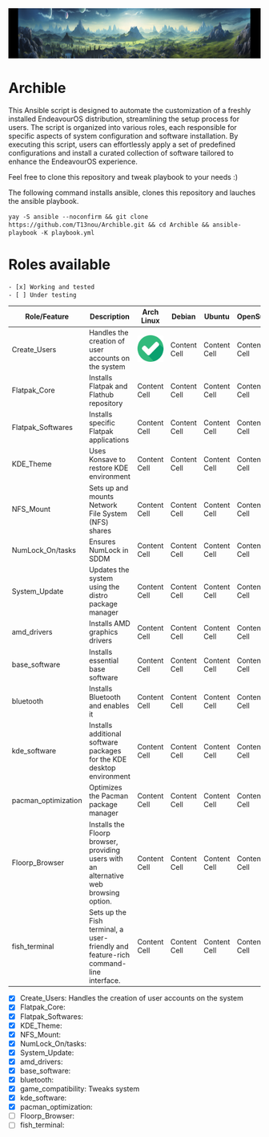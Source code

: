 <img src=https://github.com/T13nou/Archible/blob/main/images/t13nou_Arch_Linux_Terraforming_Ansible_with_text_Archible_930879c2-0545-4c05-9996-286f5f4f803d.png width="1000" height="100">

# Archible

This Ansible script is designed to automate the customization of a freshly installed EndeavourOS distribution, streamlining the setup process for users. The script is organized into various roles, each responsible for specific aspects of system configuration and software installation. By executing this script, users can effortlessly apply a set of predefined configurations and install a curated collection of software tailored to enhance the EndeavourOS experience.

Feel free to clone this repository and tweak playbook to your needs :)

The following command installs ansible, clones this repository and lauches the ansible playbook.

```
yay -S ansible --noconfirm && git clone https://github.com/T13nou/Archible.git && cd Archible && ansible-playbook -K playbook.yml
```

# Roles available

```
- [x] Working and tested
- [ ] Under testing
```

| Role/Feature  | Description | Arch Linux | Debian | Ubuntu | OpenSuse |
| ------------- | ------------- | ------------- | ------------- | ------------- | ------------- |
| Create_Users  | Handles the creation of user accounts on the system  | <img src=/images/checked.png>  | Content Cell  | Content Cell  | Content Cell  |
| Flatpak_Core  | Installs Flatpak and Flathub repository  | Content Cell  | Content Cell  | Content Cell  | Content Cell  |
| Flatpak_Softwares  | Installs specific Flatpak applications | Content Cell  | Content Cell  | Content Cell  | Content Cell  |
| KDE_Theme  | Uses Konsave to restore KDE environment | Content Cell  | Content Cell  | Content Cell  | Content Cell  |
| NFS_Mount  | Sets up and mounts Network File System (NFS) shares | Content Cell  | Content Cell  | Content Cell  | Content Cell  |
| NumLock_On/tasks  | Ensures NumLock in SDDM | Content Cell  | Content Cell  | Content Cell  | Content Cell  |
| System_Update | Updates the system using the distro package manager | Content Cell  | Content Cell  | Content Cell  | Content Cell  |
| amd_drivers | Installs AMD graphics drivers | Content Cell  | Content Cell  | Content Cell  | Content Cell  |
| base_software | Installs essential base software | Content Cell  | Content Cell  | Content Cell  | Content Cell  |
| bluetooth | Installs Bluetooth and enables it | Content Cell  | Content Cell  | Content Cell  | Content Cell  |
| kde_software | Installs additional software packages for the KDE desktop environment | Content Cell  | Content Cell  | Content Cell  | Content Cell  |
| pacman_optimization | Optimizes the Pacman package manager | Content Cell  | Content Cell  | Content Cell  | Content Cell  |
| Floorp_Browser | Installs the Floorp browser, providing users with an alternative web browsing option. | Content Cell  | Content Cell  | Content Cell  | Content Cell  |
| fish_terminal | Sets up the Fish terminal, a user-friendly and feature-rich command-line interface. | Content Cell  | Content Cell  | Content Cell  | Content Cell  |


- [x] Create_Users: Handles the creation of user accounts on the system
- [x] Flatpak_Core: 
- [x] Flatpak_Softwares: 
- [x] KDE_Theme: 
- [x] NFS_Mount: 
- [x] NumLock_On/tasks: 
- [x] System_Update: 
- [x] amd_drivers: 
- [x] base_software: 
- [x] bluetooth: 
- [x] game_compatibility: Tweaks system
- [x] kde_software: 
- [x] pacman_optimization: 
- [ ] Floorp_Browser: 
- [ ] fish_terminal: 
